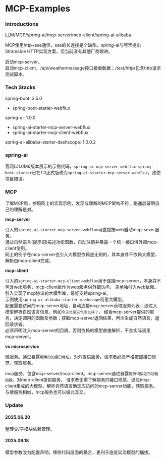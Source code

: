 # MCP-Examples

### Introductions

LLM/MCP/spring-ai/mcp-server/mcp-client/spring-ai-alibaba

MCP使用http+sse通信，sse的长连接是个缺陷，spring-ai与阿里提出Stramable HTTP实现方案，但当前没有其他厂商跟进。

启动mcp-server。  
启动mcp-client，/api/weathermessage接口接收数据；/test/http/包含http请求测试脚本。 

### Tech Stacks
spring-boot: 3.5.0  
- spring-boot-starter-webflux

spring-ai: 1.0.0  
- spring-ai-starter-mcp-server-webflux
- spring-ai-starter-mcp-client-webflux  

spring-ai-alibaba-starter-dashscope: 1.0.0.2

### spring-ai

官网以1.0M6版本展示的示例代码，`spring-ai-mcp-server-webflux-spring-boot-starter`已在1.0正式版改为`spring-ai-starter-mcp-server-webflux`，致使项目错误。

### MCP

了解MCP后，参照网上的实现示例，发现与理解的MCP架构不符，跑通后证明自己的理解是对。

**mcp-server**

引入的`spring-ai-starter-mcp-server-webflux`可直接按web启动mcp-sever服务。  
通过自然语言(提示词)描述功能函数，自动注册并暴露一个统一接口供外部mcp-client使用。  
网上的例子在mcp-server也引入大模型依赖是无用的，其本身并不依赖大模型，解析由mcp-client完成。

**mcp-client**

引入的`spring-ai-starter-mcp-client-webflux`用于连接mcp-server，本身并不包含web服务，mcp-client欲作为web服务供外部访问， 需单独引入web依赖。  
引入实现了mcp协议的大模型库，最好支持spring-ai。  
示例使用`spring-ai-alibaba-starter-dashscope`阿里大模型。  
配置需要访问的mcp-server地址，自动连接mcp-server获取服务列表；通过大模型解析自然语言信息，例如`今天北京天气怎么样？`，
结合mcp-server提供的服务，决定调用的函数及参数；获取mcp-server返回结果，再次生成自然语言，返回请求者。   
必须声明注入mcp-server的回调，否则依赖的模型直接解析，不会实际调用mcp-server。

**vs microservice**

微服务。通过暴露`明确的的接口地址`，对外提供服务。请求者必须严格按照接口规范，获取服务。  

mcp服务，包含mcp-server/mcp-client。mcp-server通过暴露`提示词描述的功能函数`，对mcp-client提供服务。
请求者无需了解服务的接口规范，通过mcp-client集成的大模型，解析自然语言确定应访问的mcp-server功能，获取服务。与微服务相似，mcp服务也可以彼此互交。

### Update

#### 2025.06.20

整理父/子模块依赖管理。

#### 2025.06.18

模型参数改为配置声明，移除代码层面的耦合，更利于底层实现模型的插拔。